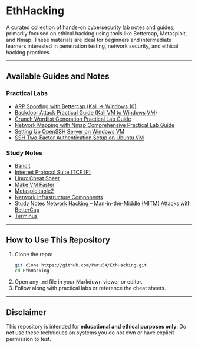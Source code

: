 # EthHacking

A curated collection of hands-on cybersecurity lab notes and guides, primarily focused on ethical hacking using tools like Bettercap, Metasploit, and Nmap. These materials are ideal for beginners and intermediate learners interested in penetration testing, network security, and ethical hacking practices.

---

##  Available Guides and Notes

###  Practical Labs
- [ARP Spoofing with Bettercap (Kali → Windows 10)](./ARP%20Spoofing%20with%20Bettercap%20(Kali%20%E2%86%92Windows%2010).md)
- [Backdoor Attack Practical Guide (Kali VM to Windows VM)](./Backdoor%20Attack%20Practical%20Guide%20(Kali%20VM%20to%20Windows%20VM).md)
- [Crunch Wordlist Generation Practical Lab Guide](./Crunch%20Wordlist%20Generation%20Practical%20Lab%20Guide.md)
- [Network Mapping with Nmap Comprehensive Practical Lab Guide](./Network%20Mapping%20with%20Nmap%20Comprehensive%20Practical%20Lab%20Guide.md)
- [Setting Up OpenSSH Server on Windows VM](./Setting%20Up%20OpenSSH%20Server%20on%20Windows%20VM.md)
- [SSH Two-Factor Authentication Setup on Ubuntu VM](./Ssh%202fa%20Setup.md)

###  Study Notes
- [Bandit](./Bandit.md)
- [Internet Protocol Suite (TCP IP)](./Internet%20Protocol%20Suite%20(TCP%20IP).md)
- [Linux Cheat Sheet](./Linux%20Cheat%20Sheet.md)
- [Make VM Faster](./Make%20VM%20Faster.md)
- [Metasploitable2](./Metasploitable2.md)
- [Network Infrastructure Components](./Network%20Infrastructure%20Components.md)
- [Study Notes Network Hacking – Man-in-the-Middle (MITM) Attacks with BetterCap](./Study%20Notes%20Network%20Hacking%20%E2%80%93%20Man-in-the-Middle%20(MITM)%20Attacks%20with%20BetterCap.md)
- [Terminus](./Terminus.md)

---

##  How to Use This Repository
1. Clone the repo:
   ```bash
   git clone https://github.com/Puru54/EthHacking.git
   cd EthHacking
   ```
2. Open any `.md` file in your Markdown viewer or editor.
3. Follow along with practical labs or reference the cheat sheets.

---


##  Disclaimer
This repository is intended for **educational and ethical purposes only**. Do not use these techniques on systems you do not own or have explicit permission to test.
